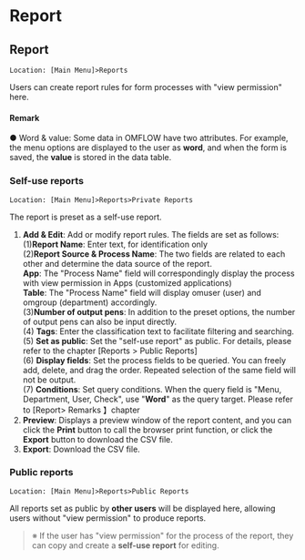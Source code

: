 # Report

## Report

```
Location: [Main Menu]>Reports
```

Users can create report rules for form processes with "view permission" here.

#### Remark

● Word & value: Some data in OMFLOW have two attributes. For example, the menu options are displayed to the user as **word**, and when the form is saved, the **value** is stored in the data table.

### Self-use reports

```
Location: [Main Menu]>Reports>Private Reports
```

The report is preset as a self-use report.

1. **Add & Edit**: Add or modify report rules. The fields are set as follows: (1)**Report Name**: Enter text, for identification only\
   (2)**Report Source & Process Name**: The two fields are related to each other and determine the data source of the report.\
   **App**: The "Process Name" field will correspondingly display the process with view permission in Apps (customized applications)\
   **Table**: The "Process Name" field will display omuser (user) and omgroup (department) accordingly.\
   (3)**Number of output pens**: In addition to the preset options, the number of output pens can also be input directly.\
   (4) **Tags**: Enter the classification text to facilitate filtering and searching.\
   (5) **Set as public**: Set the "self-use report" as public. For details, please refer to the chapter \[Reports > Public Reports]\
   (6) **Display fields**: Set the process fields to be queried. You can freely add, delete, and drag the order. Repeated selection of the same field will not be output.\
   (7) **Conditions**: Set query conditions. When the query field is "Menu, Department, User, Check", use "**Word**" as the query target. Please refer to \[Report> Remarks 】chapter
2. **Preview**: Displays a preview window of the report content, and you can click the **Print** button to call the browser print function, or click the **Export** button to download the CSV file.
3. **Export**: Download the CSV file.

### Public reports

```
Location: [Main Menu]>Reports>Public Reports
```

All reports set as public by **other users** will be displayed here, allowing users without "view permission" to produce reports.

> ※ If the user has "view permission" for the process of the report, they can copy and create a **self-use report** for editing.
